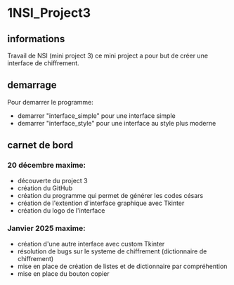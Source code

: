 # 1NSI_Project3
## informations
Travail de NSI (mini project 3)
ce mini project a pour but de créer une interface de chiffrement.

## demarrage
Pour demarrer le programme:
- demarrer "interface_simple" pour une interface simple
- demarrer "interface_style" pour une interface au style plus moderne


## carnet de bord
### 20 décembre maxime:
- découverte du project 3
- création du GitHub
- création du programme qui permet de générer les codes césars
- création de l'extention d'interface graphique avec Tkinter
- création du logo de l'interface


### Janvier 2025 maxime:
- création d'une autre interface avec custom Tkinter
- résolution de bugs sur le systeme de chiffrement (dictionnaire de chiffrement)
- mise en place de création de listes et de dictionnaire par compréhention
- mise en place du bouton copier
